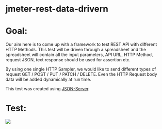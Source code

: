 # jmeter-rest-data-drivern

# Goal:

Our aim here is to come up with a framework to test REST API with different HTTP Methods. This test will be driven through a spreadsheet and the spreadsheet will contain all the input parameters, API URL, HTTP Method, request JSON, text response should be used for assertion etc.

By using one single HTTP Sampler, we would like to send different types of request GET / POST / PUT / PATCH / DELETE. Even the HTTP Request body data will be added dynamically at run time.


This test was created using [JSON-Server](https://github.com/typicode/json-server).


# Test:

![](http://i0.wp.com/www.testautomationguru.com/wp-content/uploads/2017/03/dd-rest011.png?resize=767%2C423)
